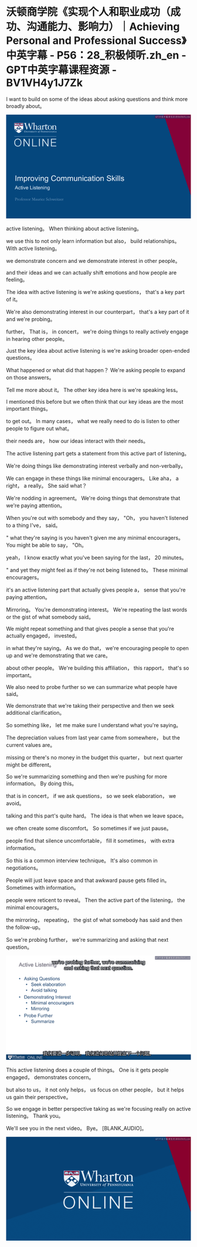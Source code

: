 # 沃顿商学院《实现个人和职业成功（成功、沟通能力、影响力）｜Achieving Personal and Professional Success》中英字幕 - P56：28_积极倾听.zh_en - GPT中英字幕课程资源 - BV1VH4y1J7Zk

 I want to build on some of the ideas about asking questions and think more broadly about。



![](img/e234156cac76972a8c2e2dab1a019fbe_1.png)

 active listening。 When thinking about active listening。

 we use this to not only learn information but also， build relationships。 With active listening。

 we demonstrate concern and we demonstrate interest in other people。

 and their ideas and we can actually shift emotions and how people are feeling。

 The idea with active listening is we're asking questions， that's a key part of it。

 We're also demonstrating interest in our counterpart， that's a key part of it and we're probing。

 further。 That is， in concert， we're doing things to really actively engage in hearing other people。

 Just the key idea about active listening is we're asking broader open-ended questions。

 What happened or what did that happen？ We're asking people to expand on those answers。

 Tell me more about it。 The other key idea here is we're speaking less。

 I mentioned this before but we often think that our key ideas are the most important things。

 to get out。 In many cases， what we really need to do is listen to other people to figure out what。

 their needs are， how our ideas interact with their needs。

 The active listening part gets a statement from this active part of listening。

 We're doing things like demonstrating interest verbally and non-verbally。

 We can engage in these things like minimal encouragers。 Like aha， a right， a really。 She said what？

 We're nodding in agreement。 We're doing things that demonstrate that we're paying attention。

 When you're out with somebody and they say， "Oh， you haven't listened to a thing I've， said。

" what they're saying is you haven't given me any minimal encouragers。 You might be able to say， "Oh。

 yeah， I know exactly what you've been saying for the last， 20 minutes。

" and yet they might feel as if they're not being listened to。 These minimal encouragers。

 it's an active listening part that actually gives people a， sense that you're paying attention。

 Mirroring。 You're demonstrating interest。 We're repeating the last words or the gist of what somebody said。

 We might repeat something and that gives people a sense that you're actually engaged， invested。

 in what they're saying。 As we do that， we're encouraging people to open up and we're demonstrating that we care。

 about other people。 We're building this affiliation， this rapport， that's so important。

 We also need to probe further so we can summarize what people have said。

 We demonstrate that we're taking their perspective and then we seek additional clarification。

 So something like， let me make sure I understand what you're saying。

 The depreciation values from last year came from somewhere， but the current values are。

 missing or there's no money in the budget this quarter， but next quarter might be different。

 So we're summarizing something and then we're pushing for more information。 By doing this。

 that is in concert， if we ask questions， so we seek elaboration， we avoid。

 talking and this part's quite hard。 The idea is that when we leave space。

 we often create some discomfort。 So sometimes if we just pause。

 people find that silence uncomfortable， fill it sometimes， with extra information。

 So this is a common interview technique。 It's also common in negotiations。

 People will just leave space and that awkward pause gets filled in。 Sometimes with information。

 people were reticent to reveal。 Then the active part of the listening， the minimal encouragers。

 the mirroring， repeating， the gist of what somebody has said and then the follow-up。

 So we're probing further， we're summarizing and asking that next question。



![](img/e234156cac76972a8c2e2dab1a019fbe_3.png)

 This active listening does a couple of things。 One is it gets people engaged， demonstrates concern。

 but also to us， it not only helps， us focus on other people， but it helps us gain their perspective。

 So we engage in better perspective taking as we're focusing really on active listening。 Thank you。

 We'll see you in the next video。 Bye。 [BLANK_AUDIO]。



![](img/e234156cac76972a8c2e2dab1a019fbe_5.png)